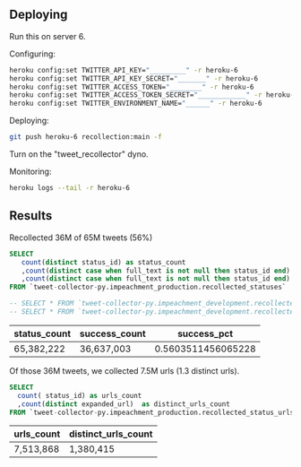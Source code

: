 
## Deploying

Run this on server 6.

Configuring:

```sh
heroku config:set TWITTER_API_KEY="_________" -r heroku-6
heroku config:set TWITTER_API_KEY_SECRET="_______" -r heroku-6
heroku config:set TWITTER_ACCESS_TOKEN="________" -r heroku-6
heroku config:set TWITTER_ACCESS_TOKEN_SECRET="____________" -r heroku-6
heroku config:set TWITTER_ENVIRONMENT_NAME="______" -r heroku-6
```

Deploying:

```sh
git push heroku-6 recollection:main -f
```

Turn on the "tweet_recollector" dyno.

Monitoring:

```sh
heroku logs --tail -r heroku-6
```

## Results

Recollected 36M of 65M tweets (56%)

```sql
SELECT
   count(distinct status_id) as status_count
   ,count(distinct case when full_text is not null then status_id end) as success_count
   ,count(distinct case when full_text is not null then status_id end) / count(distinct status_id) as success_pct
FROM `tweet-collector-py.impeachment_production.recollected_statuses`

-- SELECT * FROM `tweet-collector-py.impeachment_development.recollected_statuses` LIMIT 100
-- SELECT * FROM `tweet-collector-py.impeachment_development.recollected_status_urls`  LIMIT 100
```

status_count	| success_count	| success_pct
--- | --- | ---
65,382,222	| 36,637,003	| 0.5603511456065228

Of those 36M tweets, we collected 7.5M urls (1.3 distinct urls).

```sql
SELECT
  count( status_id) as urls_count
  ,count(distinct expanded_url)  as distinct_urls_count
FROM `tweet-collector-py.impeachment_production.recollected_status_urls`
```


urls_count	| distinct_urls_count
--- | ---
7,513,868	| 1,380,415
